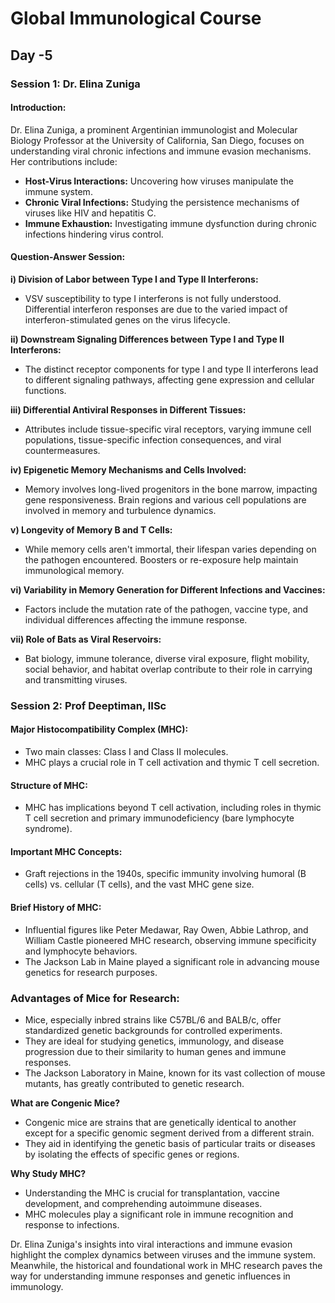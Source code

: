 # Global Immunological Course
## Day -5

### Session 1: Dr. Elina Zuniga

#### Introduction:
Dr. Elina Zuniga, a prominent Argentinian immunologist and Molecular Biology Professor at the University of California, San Diego, focuses on understanding viral chronic infections and immune evasion mechanisms. Her contributions include:

- **Host-Virus Interactions:** Uncovering how viruses manipulate the immune system.
- **Chronic Viral Infections:** Studying the persistence mechanisms of viruses like HIV and hepatitis C.
- **Immune Exhaustion:** Investigating immune dysfunction during chronic infections hindering virus control.

#### Question-Answer Session:

**i) Division of Labor between Type I and Type II Interferons:**
- VSV susceptibility to type I interferons is not fully understood. Differential interferon responses are due to the varied impact of interferon-stimulated genes on the virus lifecycle.
  
**ii) Downstream Signaling Differences between Type I and Type II Interferons:**
- The distinct receptor components for type I and type II interferons lead to different signaling pathways, affecting gene expression and cellular functions.

**iii) Differential Antiviral Responses in Different Tissues:**
- Attributes include tissue-specific viral receptors, varying immune cell populations, tissue-specific infection consequences, and viral countermeasures.

**iv) Epigenetic Memory Mechanisms and Cells Involved:**
- Memory involves long-lived progenitors in the bone marrow, impacting gene responsiveness. Brain regions and various cell populations are involved in memory and turbulence dynamics.

**v) Longevity of Memory B and T Cells:**
- While memory cells aren't immortal, their lifespan varies depending on the pathogen encountered. Boosters or re-exposure help maintain immunological memory.

**vi) Variability in Memory Generation for Different Infections and Vaccines:**
- Factors include the mutation rate of the pathogen, vaccine type, and individual differences affecting the immune response.

**vii) Role of Bats as Viral Reservoirs:**
- Bat biology, immune tolerance, diverse viral exposure, flight mobility, social behavior, and habitat overlap contribute to their role in carrying and transmitting viruses.

### Session 2: Prof Deeptiman, IISc

#### Major Histocompatibility Complex (MHC):
- Two main classes: Class I and Class II molecules.
- MHC plays a crucial role in T cell activation and thymic T cell secretion.

#### Structure of MHC:
- MHC has implications beyond T cell activation, including roles in thymic T cell secretion and primary immunodeficiency (bare lymphocyte syndrome).

#### Important MHC Concepts:
- Graft rejections in the 1940s, specific immunity involving humoral (B cells) vs. cellular (T cells), and the vast MHC gene size.

#### Brief History of MHC:
- Influential figures like Peter Medawar, Ray Owen, Abbie Lathrop, and William Castle pioneered MHC research, observing immune specificity and lymphocyte behaviors.
- The Jackson Lab in Maine played a significant role in advancing mouse genetics for research purposes.

### Advantages of Mice for Research:
- Mice, especially inbred strains like C57BL/6 and BALB/c, offer standardized genetic backgrounds for controlled experiments.
- They are ideal for studying genetics, immunology, and disease progression due to their similarity to human genes and immune responses.
- The Jackson Laboratory in Maine, known for its vast collection of mouse mutants, has greatly contributed to genetic research.

**What are Congenic Mice?**
- Congenic mice are strains that are genetically identical to another except for a specific genomic segment derived from a different strain.
- They aid in identifying the genetic basis of particular traits or diseases by isolating the effects of specific genes or regions.

**Why Study MHC?**
- Understanding the MHC is crucial for transplantation, vaccine development, and comprehending autoimmune diseases.
- MHC molecules play a significant role in immune recognition and response to infections.

Dr. Elina Zuniga's insights into viral interactions and immune evasion highlight the complex dynamics between viruses and the immune system. Meanwhile, the historical and foundational work in MHC research paves the way for understanding immune responses and genetic influences in immunology.
